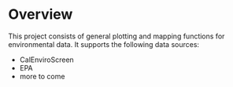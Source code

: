 # Overview
This project consists of general plotting and mapping functions for environmental data. It supports the following data sources:
- CalEnviroScreen
- EPA
- more to come
